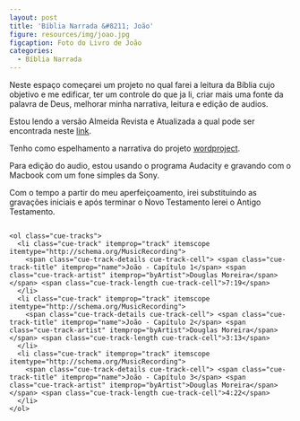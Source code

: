 ```yaml
---
layout: post
title: 'Bíblia Narrada &#8211; João'
figure: resources/img/joao.jpg
figcaption: Foto do Livro de João
categories:
  - Bíblia Narrada
---
```

Neste espaço começarei um projeto no qual farei a leitura da Bíblia cujo objetivo e me edificar, ter um controle do que ja li, criar mais uma fonte da palavra de Deus, melhorar minha narrativa, leitura e edição de audios.

Estou lendo a versão Almeida Revista e Atualizada a qual pode ser encontrada neste <a href="http://biblia.com.br/joaoferreiraalmeidarevistaatualizada/" target="_blank">link</a>.

Tenho como espelhamento a narrativa do projeto <a href="https://www.wordproject.org/bibles/audio/04_portuguese/" target="_blank">wordproject</a>.

Para edição do audio, estou usando o programa Audacity e gravando com o Macbook com um fone simples da Sony.

Com o tempo a partir do meu aperfeiçoamento, irei substituindo as gravações iniciais e após terminar o Novo Testamento lerei o Antigo Testamento.

<div class="cue-playlist-container">
  <div class="cue-playlist" itemscope itemtype="http://schema.org/MusicPlaylist">
    <meta itemprop="numTracks" content="3" />
    <audio src="resources/mp3/biblia-narrada/joao/joao-1.mp3" controls preload="none" class="cue-audio" style="width: 100%; height: auto"></audio>

    <ol class="cue-tracks">
      <li class="cue-track" itemprop="track" itemscope itemtype="http://schema.org/MusicRecording">
        <span class="cue-track-details cue-track-cell"> <span class="cue-track-title" itemprop="name">João - Capítulo 1</span> <span class="cue-track-artist" itemprop="byArtist">Douglas Moreira</span> </span> <span class="cue-track-length cue-track-cell">7:19</span>
      </li>
      <li class="cue-track" itemprop="track" itemscope itemtype="http://schema.org/MusicRecording">
        <span class="cue-track-details cue-track-cell"> <span class="cue-track-title" itemprop="name">João - Capítulo 2</span> <span class="cue-track-artist" itemprop="byArtist">Douglas Moreira</span> </span> <span class="cue-track-length cue-track-cell">3:13</span>
      </li>
      <li class="cue-track" itemprop="track" itemscope itemtype="http://schema.org/MusicRecording">
        <span class="cue-track-details cue-track-cell"> <span class="cue-track-title" itemprop="name">João - Capítulo 3</span> <span class="cue-track-artist" itemprop="byArtist">Douglas Moreira</span> </span> <span class="cue-track-length cue-track-cell">4:22</span>
      </li>
    </ol>
  </div>
</div>